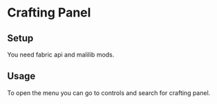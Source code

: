 # Crafting Panel

## Setup

You need fabric api and malilib mods.

## Usage

To open the menu you can go to controls and search for crafting panel.
